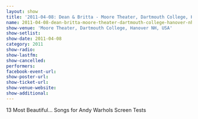 ```yaml
---
layout: show
title: '2011-04-08: Dean & Britta - Moore Theater, Dartmouth College, Hanover NH, USA'
name: 2011-04-08-dean-britta-moore-theater-dartmouth-college-hanover-nh-usa
show-venue: 'Moore Theater, Dartmouth College, Hanover NH, USA'
show-setlist: 
show-date: 2011-04-08
category: 2011
show-radio: 
show-lastfm: 
show-cancelled: 
performers: 
facebook-event-url: 
show-poster-url: 
show-ticket-url: 
show-venue-website: 
show-additional: 
---
```


13 Most Beautiful... Songs for Andy Warhols Screen Tests
